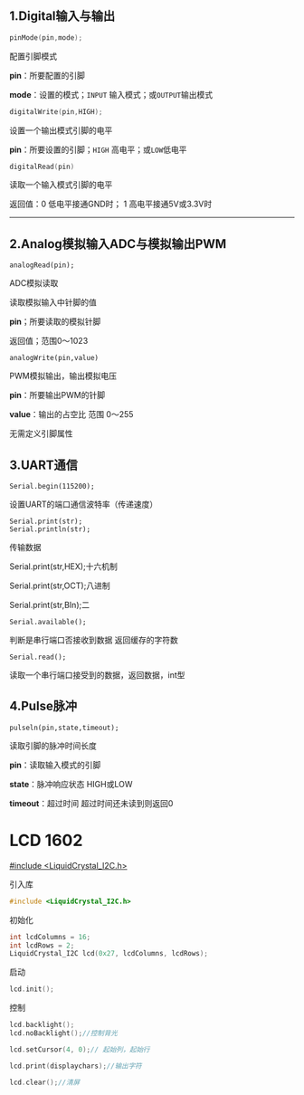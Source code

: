 ## 1.Digital输入与输出

```c
pinMode(pin,mode);
```

配置引脚模式

**pin**：所要配置的引脚

**mode**：设置的模式；`INPUT` 输入模式；或`OUTPUT`输出模式

```c
digitalWrite(pin,HIGH);
```

设置一个输出模式引脚的电平

**pin**：所要设置的引脚；`HIGH` 高电平；或`LOW`低电平

```c
digitalRead(pin)
```

读取一个输入模式引脚的电平

返回值：0 低电平接通GND时； 1 高电平接通5V或3.3V时

----

## 2.Analog模拟输入ADC与模拟输出PWM

```
analogRead(pin);
```

ADC模拟读取

读取模拟输入中针脚的值

**pin**；所要读取的模拟针脚

返回值；范围0～1023

```
analogWrite(pin,value)
```

PWM模拟输出，输出模拟电压

**pin**：所要输出PWM的针脚

**value**：输出的占空比 范围 0～255

无需定义引脚属性

## 3.UART通信

```
Serial.begin(115200);
```

设置UART的端口通信波特率（传递速度）

```
Serial.print(str);
Serial.println(str);
```

传输数据 

Serial.print(str,HEX);十六机制

Serial.print(str,OCT);八进制

Serial.print(str,BIn);二

```
Serial.available();
```

判断是串行端口否接收到数据
返回缓存的字符数

```
Serial.read();
```

读取一个串行端口接受到的数据，返回数据，int型



## 4.Pulse脉冲

```
pulseln(pin,state,timeout);
```

读取引脚的脉冲时间长度

**pin**：读取输入模式的引脚

**state**：脉冲响应状态 HIGH或LOW

**timeout**：超过时间 超过时间还未读到则返回0

# LCD 1602

[#include <LiquidCrystal_I2C.h>](https://github.com/marcoschwartz/LiquidCrystal_I2C/archive/master.zip)

引入库

```c
#include <LiquidCrystal_I2C.h>
```

初始化

```c
int lcdColumns = 16;
int lcdRows = 2;
LiquidCrystal_I2C lcd(0x27, lcdColumns, lcdRows);
```

启动

```c
lcd.init();                  
```

控制

```c
lcd.backlight();
lcd.noBacklight();//控制背光

lcd.setCursor(4, 0);// 起始列，起始行

lcd.print(displaychars);//输出字符

lcd.clear();//清屏
```

